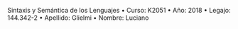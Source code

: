 Sintaxis y Semántica de los Lenguajes
• Curso: K2051
• Año: 2018
• Legajo: 144.342-2 
• Apellido: Glielmi
• Nombre: Luciano
